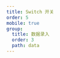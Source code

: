 ```yaml
---
title: Switch 开关
order: 5
mobile: true
group:
  title: 数据录入
  order: 3
  path: data
---
```


<code src="../demo/Switch.jsx"></code>
<API src="../src/Switch.tsx"></API>

